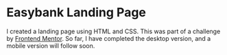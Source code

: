 # Easybank Landing Page
I created a landing page using HTML and CSS. This was part of a challenge by [Frontend Mentor](https://www.frontendmentor.io/challenges).
So far, I have completed the desktop version, and a mobile version will follow soon. 
